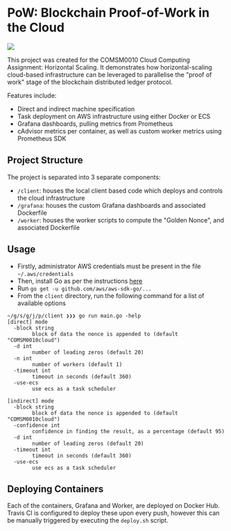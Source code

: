 # PoW: Blockchain Proof-of-Work in the Cloud
![](https://travis-ci.com/jaylees14/pow.svg?token=DHJ1zWJnxL4gE1gKLsuC&branch=master)

This project was created for the COMSM0010 Cloud Computing Assignment: Horizontal Scaling.
It demonstrates how horizontal-scaling cloud-based infrastructure can be leveraged to parallelise the "proof of work" stage of the blockchain distributed ledger protocol.

Features include:
- Direct and indirect machine specification
- Task deployment on AWS infrastructure using either Docker or ECS
- Grafana dashboards, pulling metrics from Prometheus
- cAdvisor metrics per container, as well as custom worker metrics using Prometheus SDK

## Project Structure
The project is separated into 3 separate components:

- `/client`: houses the local client based code which deploys and controls the cloud infrastructure
- `/grafana`: houses the custom Grafana dashboards and associated Dockerfile
- `/worker`: houses the worker scripts to compute the "Golden Nonce", and associated Dockerfile

## Usage
- Firstly, administrator AWS credentials must be present in the file `~/.aws/credentials`
- Then, install Go as per the instructions [here](https://golang.org/doc/install)
- Run `go get -u github.com/aws/aws-sdk-go/...`
- From the `client` directory, run the following command for a list of available options

```
~/g/s/g/j/p/client ❯❯❯ go run main.go -help
[direct] mode
  -block string
        block of data the nonce is appended to (default "COMSM0010cloud")
  -d int
        number of leading zeros (default 20)
  -n int
        number of workers (default 1)
  -timeout int
        timeout in seconds (default 360)
  -use-ecs
        use ecs as a task scheduler

[indirect] mode
  -block string
        block of data the nonce is appended to (default "COMSM0010cloud")
  -confidence int
        confidence in finding the result, as a percentage (default 95)
  -d int
        number of leading zeros (default 20)
  -timeout int
        timeout in seconds (default 360)
  -use-ecs
        use ecs as a task scheduler
```

## Deploying Containers
Each of the containers, Grafana and Worker, are deployed on Docker Hub.
Travis CI is configured to deploy these upon every push, however this can be manually triggered by executing the `deploy.sh` script.
